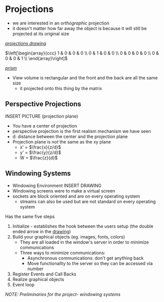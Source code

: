 # Projections

* we are interested in an *orthographic* projection
* it doesn't matter how far away the object is because it will still be projected at its original size


*[projections drawing](https://drive.google.com/file/d/16lrCCzEHveLhfQZtfzwUkVMs-VHMjlMi/view?usp=sharing)*

$\left[\begin{array}{ccc}
1 & 0 & 0 & 0 \\
0 & 1 & 0 & 0 \\
0 & 0 & 0 & 0 \\
0 & 0 & 0 & 1 \\
\end{array}\right]$

*[prism](https://drive.google.com/file/d/16lrCCzEHveLhfQZtfzwUkVMs-VHMjlMi/view?usp=sharing)*
* View volume is rectangular and the front and the back are all the same size
    * it projected onto this thing by the matrix

## Perspective Projections
INSERT PICTURE (projection plane)
* You have a center of projection
* perspective projection is the first realism mechanism we have seen
* d: distance between the center and the projection plane
* Projection plane is *not* the same as the xy plane
    * x' = $\frac{x}{z/d}$
    * y' = $\frac{y}{z/d}$
    * W = $\frac{z}{d}$

## Windowing Systems
* Windowing Environment
INSERT DRAWING
* Windowing screens were to make a virtual screen
* sockets are block oriented and are on every operating system
    * streams can also be used but are not standard on every operating system

Has the same five steps
1. Initialize - establishes the hook between the users setup (the double ended arrow in the [drawing](https://drive.google.com/file/d/16lrCCzEHveLhfQZtfzwUkVMs-VHMjlMi/view?usp=sharing))
2. Build your graphical objects (eg. images, fonts, colors)
    * They are all loaded in the window's server in order to minimize communications
    * Three ways to minimize communications:
        * Asynchronous communications: don't get anything back
        * Move functionality to the server so they can be accessed via number
3. Register Events and Call Backs
4. Realize graphical objects
5. Event loop



*NOTE: Preliminaries for the project- windowing systems*

